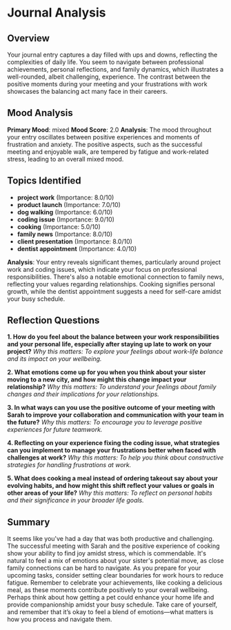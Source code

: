 # Journal Analysis

## Overview
Your journal entry captures a day filled with ups and downs, reflecting the complexities of daily life. You seem to navigate between professional achievements, personal reflections, and family dynamics, which illustrates a well-rounded, albeit challenging, experience. The contrast between the positive moments during your meeting and your frustrations with work showcases the balancing act many face in their careers.

## Mood Analysis
**Primary Mood**: mixed
**Mood Score**: 2.0
**Analysis**: The mood throughout your entry oscillates between positive experiences and moments of frustration and anxiety. The positive aspects, such as the successful meeting and enjoyable walk, are tempered by fatigue and work-related stress, leading to an overall mixed mood.

## Topics Identified
- **project work** (Importance: 8.0/10)
- **product launch** (Importance: 7.0/10)
- **dog walking** (Importance: 6.0/10)
- **coding issue** (Importance: 9.0/10)
- **cooking** (Importance: 5.0/10)
- **family news** (Importance: 8.0/10)
- **client presentation** (Importance: 8.0/10)
- **dentist appointment** (Importance: 4.0/10)

**Analysis**: Your entry reveals significant themes, particularly around project work and coding issues, which indicate your focus on professional responsibilities. There's also a notable emotional connection to family news, reflecting your values regarding relationships. Cooking signifies personal growth, while the dentist appointment suggests a need for self-care amidst your busy schedule.

## Reflection Questions
**1. How do you feel about the balance between your work responsibilities and your personal life, especially after staying up late to work on your project?**
   *Why this matters: To explore your feelings about work-life balance and its impact on your wellbeing.*

**2. What emotions come up for you when you think about your sister moving to a new city, and how might this change impact your relationship?**
   *Why this matters: To understand your feelings about family changes and their implications for your relationships.*

**3. In what ways can you use the positive outcome of your meeting with Sarah to improve your collaboration and communication with your team in the future?**
   *Why this matters: To encourage you to leverage positive experiences for future teamwork.*

**4. Reflecting on your experience fixing the coding issue, what strategies can you implement to manage your frustrations better when faced with challenges at work?**
   *Why this matters: To help you think about constructive strategies for handling frustrations at work.*

**5. What does cooking a meal instead of ordering takeout say about your evolving habits, and how might this shift reflect your values or goals in other areas of your life?**
   *Why this matters: To reflect on personal habits and their significance in your broader life goals.*

## Summary
It seems like you've had a day that was both productive and challenging. The successful meeting with Sarah and the positive experience of cooking show your ability to find joy amidst stress, which is commendable. It's natural to feel a mix of emotions about your sister's potential move, as close family connections can be hard to navigate. As you prepare for your upcoming tasks, consider setting clear boundaries for work hours to reduce fatigue. Remember to celebrate your achievements, like cooking a delicious meal, as these moments contribute positively to your overall wellbeing. Perhaps think about how getting a pet could enhance your home life and provide companionship amidst your busy schedule. Take care of yourself, and remember that it’s okay to feel a blend of emotions—what matters is how you process and navigate them.

